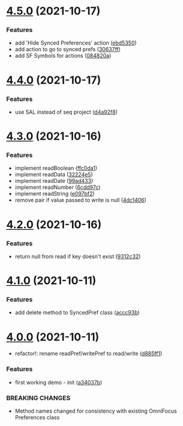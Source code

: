 # [4.5.0](https://github.com/ksalzke/synced-preferences-for-omnifocus/compare/v4.4.0...v4.5.0) (2021-10-17)


### Features

* add 'Hide Synced Preferences' action ([ebd5350](https://github.com/ksalzke/synced-preferences-for-omnifocus/commit/ebd5350ca17737d4d8244e026d7cee0823e844c6))
* add action to go to synced prefs ([30637ff](https://github.com/ksalzke/synced-preferences-for-omnifocus/commit/30637ffa4b37658c40475a6b3a25a111acece68b))
* add SF Symbols for actions ([084820a](https://github.com/ksalzke/synced-preferences-for-omnifocus/commit/084820a5c58ade109bbece6ba3e9a7044df1028e))



# [4.4.0](https://github.com/ksalzke/synced-preferences-for-omnifocus/compare/v4.3.0...v4.4.0) (2021-10-17)


### Features

* use SAL instead of seq project ([d4a92f8](https://github.com/ksalzke/synced-preferences-for-omnifocus/commit/d4a92f87be9af89ccc1a668cce4ca2ec618ab0cd))



# [4.3.0](https://github.com/ksalzke/synced-preferences-for-omnifocus/compare/v4.2.0...v4.3.0) (2021-10-16)


### Features

* implement readBoolean ([ffc0da1](https://github.com/ksalzke/synced-preferences-for-omnifocus/commit/ffc0da1943ab1d95c678e883490175a46e09e351))
* implement readData ([32224e5](https://github.com/ksalzke/synced-preferences-for-omnifocus/commit/32224e5ab921dfd2a0afb8347e3a2ce355a6c8be))
* implement readDate ([99ad433](https://github.com/ksalzke/synced-preferences-for-omnifocus/commit/99ad43388cb0759bcf74d407d3deba4054132e53))
* implement readNumber ([6cdd97c](https://github.com/ksalzke/synced-preferences-for-omnifocus/commit/6cdd97c340bddb1e54f481c35a0f407336aa47f3))
* implement readString ([e097bf2](https://github.com/ksalzke/synced-preferences-for-omnifocus/commit/e097bf2b55b8a3f6104fac954a58cd1d3a2c594e))
* remove pair if value passed to write is null ([4dc1406](https://github.com/ksalzke/synced-preferences-for-omnifocus/commit/4dc14061f0a210e6ba4a21fabb93b19919edc762))



# [4.2.0](https://github.com/ksalzke/synced-preferences-for-omnifocus/compare/v4.1.0...v4.2.0) (2021-10-16)


### Features

* return null from read if key doesn't exist ([9312c32](https://github.com/ksalzke/synced-preferences-for-omnifocus/commit/9312c32676e952a042c3a3ca30d2e671788c6085))



# [4.1.0](https://github.com/ksalzke/synced-preferences-for-omnifocus/compare/v4.0.0...v4.1.0) (2021-10-11)


### Features

* add delete method to SyncedPref class ([accc93b](https://github.com/ksalzke/synced-preferences-for-omnifocus/commit/accc93bfaa57c29f26254eb13e75e85280fa85dc))



# [4.0.0](https://github.com/ksalzke/synced-preferences-for-omnifocus/compare/a34037b08b66259eedfa6c84b1a014bac574bec4...v4.0.0) (2021-10-11)


* refactor!: rename readPref/writePref to read/write ([d885ff1](https://github.com/ksalzke/synced-preferences-for-omnifocus/commit/d885ff1aa82ef7b924346de242f904bf0dab9c5d))


### Features

* first working demo - init ([a34037b](https://github.com/ksalzke/synced-preferences-for-omnifocus/commit/a34037b08b66259eedfa6c84b1a014bac574bec4))


### BREAKING CHANGES

* Method names changed
for consistency with existing OmniFocus Preferences class



